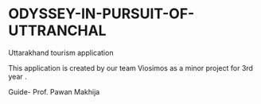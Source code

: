 # ODYSSEY-IN-PURSUIT-OF-UTTRANCHAL
Uttarakhand tourism application

This application is created by our team Viosimos as a minor project for 3rd year . 

Guide- Prof. Pawan Makhija
